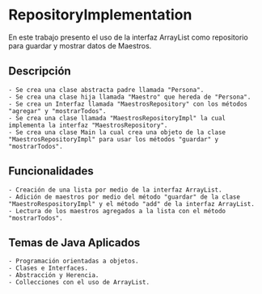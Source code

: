 # RepositoryImplementation
En este trabajo presento el uso de la interfaz ArrayList como repositorio para guardar y mostrar datos de Maestros.

## Descripción
    - Se crea una clase abstracta padre llamada "Persona".
    - Se crea una clase hija llamada "Maestro" que hereda de "Persona".
    - Se crea un Interfaz llamada "MaestrosRepository" con los métodos "agregar" y "mostrarTodos".
    - Se crea una clase llamada "MaestrosRepositoryImpl" la cual implementa la interfaz "MaestrosRepository".
    - Se crea una clase Main la cual crea una objeto de la clase "MaestrosRepositoryImpl" para usar los métodos "guardar" y "mostrarTodos".

## Funcionalidades
    - Creación de una lista por medio de la interfaz ArrayList.
    - Adición de maestros por medio del método "guardar" de la clase "MaestroRespositoryImpl" y el método "add" de la interfaz ArrayList.
    - Lectura de los maestros agregados a la lista con el método "mostrarTodos".

## Temas de Java Aplicados
    - Programación orientadas a objetos.
    - Clases e Interfaces.
    - Abstracción y Herencia.
    - Collecciones con el uso de ArrayList.